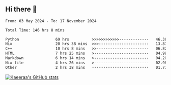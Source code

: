 ## Hi there 👋

<!--START_SECTION:waka-->

```txt
From: 03 May 2024 - To: 17 November 2024

Total Time: 146 hrs 8 mins

Python                69 hrs          >>>>>>>>>>>>-------------   46.38 %
Nix                   20 hrs 38 mins  >>>----------------------   13.87 %
C++                   10 hrs 8 mins   >>-----------------------   06.82 %
HTML                  7 hrs 25 mins   >------------------------   04.99 %
Markdown              6 hrs 14 mins   >------------------------   04.20 %
Nix file              4 hrs 26 mins   >------------------------   02.98 %
Other                 2 hrs 38 mins   -------------------------   01.77 %
```

<!--END_SECTION:waka-->

[![Kaeeraa's GitHub stats](https://github-readme-stats.vercel.app/api?username=kaeeraa)](https://github.com/kaeeraa/github-readme-stats)
